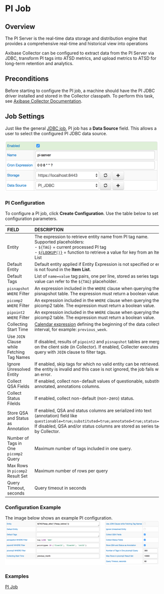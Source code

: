 # PI Job

## Overview

The PI Server is the real-time data storage and distribution engine that provides a comprehensive real-time and historical view into operations

Axibase Collector can be configured to extract data from the PI Server via JDBC, transform PI tags into ATSD metrics, and upload metrics to ATSD for long-term retention and analytics.

## Preconditions

Before starting to configure the PI job, a machine should have the PI JDBC driver installed and stored in the Collector classpath. To perform this task, see [Axibase Collector Documentation](examples/pi/export-metrics.md#provide-axibase-collector-with-pi-jdbc-driver).

## Job Settings

Just like the general [JDBC job](jdbc.md), PI job has a **Data Source** field. This allows a user to select the configured PI JDBC data source.

![JDBC job settings](examples/pi/images/pi-job.png)

### PI Configuration

To configure a PI job, click **Create Configuration**.
Use the table below to set configuration parameters.

| FIELD              | DESCRIPTION  |
| :----------------- |:-------------|
| Entity | The expression to retrieve entity name from PI tag name. Supported placeholders:<BR>- `${TAG}` = current processed PI tag<BR>- [`${LOOKUP()}`](placeholders.md#lookup-function) = function to retrieve a value for key from an Item List |
| Default Entity | Default entity applied if Entity Expression is not specified or entity is not found in the **Item List**. |
| Default Tags | List of `name=value` tag pairs, one per line, stored as series tags. Tag value can refer to the `${TAG}` placeholder. |
| `pisnapshot WHERE` Filter | An expression included in the `WHERE` clause when querying the pisnapshot table. The expression must return a boolean value. |
| `picomp2 WHERE` Filter | An expression included in the `WHERE` clause when querying the picomp2 table. The expression must return a boolean value. |
| `pipoint2 WHERE` Filter | An expression included in the `WHERE` clause when querying the picomp2 table. The expression must return a boolean value. |
| Collecting Start Time | [Calendar expression](https://axibase.com/docs/atsd/shared/calendar.html) defining the beginning of the data collection interval, for example: `previous_week`. |
| Use `JOIN` Clause while Fetching Tag Names | If disabled, results of `pipoint2` and `pisnapshot` tables are merged on the client side (in Collector). If enabled, Collecter executes one query with `JOIN` clause to filter tags. |
| Ignore Unresolved Entity | If enabled, skip tags for which no valid entity can be retrieved. If the entity is invalid and this case is not ignored, the job fails with an error. |
| Collect QSA Fields | If enabled, collect non-default values of questionable, substituted, annotated, annotations columns. |
| Collect Status Filelds | If enabled, collect non-default (non-zero) status. |
| Store QSA and Status as Annotation | If enabled, QSA and status columns are serialized into text (annotation) field like `questionable=true;substituted=true;annotated=true;status=-253`.<BR>If disabled, QSA and/or status columns are stored as series tags by Collector. |
| Number of Tags in One `picomp2` Query | Maximum number of tags included in one query. |
| Max Rows in `picomp2` Result Set | Maximum number of rows per query |
| Query Timeout, seconds | Query timeout in seconds |

### Configuration Example

The image below shows an example PI configuration.
![](examples/pi/images/pi-config.png)

### Examples

[PI Job](examples/pi/export-archive-data.md)